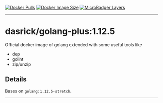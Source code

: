 [![Docker Pulls][dockerpull-image]][dockerpull-url]
[![Docker Image Size][dockerimagesize-image]][dockerimagesize-url]
[![MicroBadger Layers][dockerimagelayer-image]][dockerimagelayer-url]

***

# dasrick/golang-plus:1.12.5

Official docker image of golang extended with some useful tools like

* dep
* golint
* zip/unzip

## Details

Bases on `golang:1.12.5-stretch`.

***

[dockerimagesize-image]: https://img.shields.io/microbadger/image-size/dasrick/golang-plus/1.12.5.svg?style=flat-square
[dockerimagesize-url]: https://hub.docker.com/r/dasrick/golang-plus

[dockerimagelayer-image]: https://img.shields.io/microbadger/layers/dasrick/golang-plus/1.12.5.svg?style=flat-square
[dockerimagelayer-url]: https://hub.docker.com/r/dasrick/golang-plus

[dockerpull-image]: https://img.shields.io/docker/pulls/dasrick/golang-plus.svg?style=flat-square
[dockerpull-url]: https://hub.docker.com/r/dasrick/golang-plus
